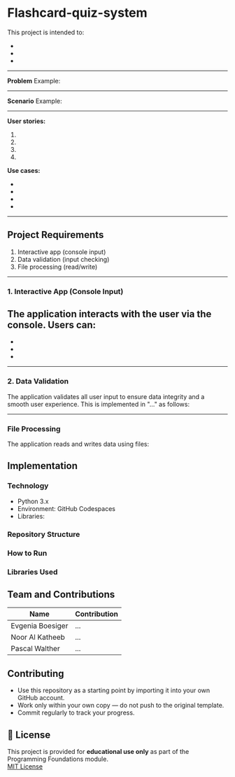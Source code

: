 # Flashcard-quiz-system
This project is intended to:

-
-
-

---
**Problem**
Example: 

---
**Scenario**
Example:

--- 

**User stories:**

1.
2.
3.
4.

**Use cases:**

-
-
-
-

---

## Project Requirements
1. Interactive app (console input)
2. Data validation (input checking)
3. File processing (read/write)

---
### 1. Interactive App (Console Input)
The application interacts with the user via the console. Users can:
-
-
-
-

---

### 2. Data Validation
The application validates all user input to ensure data integrity and a smooth user experience. This is implemented in "..." as follows:


---
### File Processing
The application reads and writes data using files:
## Implementation

### Technology
- Python 3.x
- Environment: GitHub Codespaces
- Libraries: 

 ### Repository Structure

 ### How to Run

 ### Libraries Used

 ## Team and Contributions
 | Name       | Contribution                                 |
|------------|----------------------------------------------|
| Evgenia Boesiger | ...|
| Noor Al Katheeb | ...              |
| Pascal Walther | ...  |

##  Contributing

- Use this repository as a starting point by importing it into your own GitHub account.  
- Work only within your own copy — do not push to the original template.  
- Commit regularly to track your progress.

## 📝 License

This project is provided for **educational use only** as part of the Programming Foundations module.  
[MIT License](LICENSE)